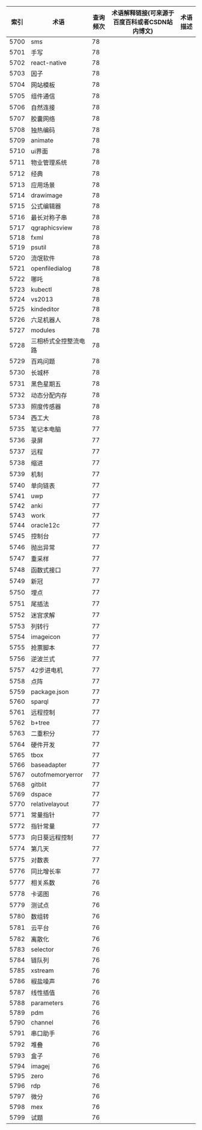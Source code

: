 | 索引   | 术语               | 查询频次 | 术语解释链接(可来源于百度百科或者CSDN站内博文) | 术语描述 |
| ---- | ---------------- | ---- | -------------------------- | ---- |
| 5700 | sms              | 78   |                            |      |
| 5701 | 手写               | 78   |                            |      |
| 5702 | react-native     | 78   |                            |      |
| 5703 | 因子               | 78   |                            |      |
| 5704 | 网站模板             | 78   |                            |      |
| 5705 | 组件通信             | 78   |                            |      |
| 5706 | 自然连接             | 78   |                            |      |
| 5707 | 胶囊网络             | 78   |                            |      |
| 5708 | 独热编码             | 78   |                            |      |
| 5709 | animate          | 78   |                            |      |
| 5710 | ui界面             | 78   |                            |      |
| 5711 | 物业管理系统           | 78   |                            |      |
| 5712 | 经典               | 78   |                            |      |
| 5713 | 应用场景             | 78   |                            |      |
| 5714 | drawimage        | 78   |                            |      |
| 5715 | 公式编辑器            | 78   |                            |      |
| 5716 | 最长对称子串           | 78   |                            |      |
| 5717 | qgraphicsview    | 78   |                            |      |
| 5718 | fxml             | 78   |                            |      |
| 5719 | psutil           | 78   |                            |      |
| 5720 | 流氓软件             | 78   |                            |      |
| 5721 | openfiledialog   | 78   |                            |      |
| 5722 | 哪吒               | 78   |                            |      |
| 5723 | kubectl          | 78   |                            |      |
| 5724 | vs2013           | 78   |                            |      |
| 5725 | kindeditor       | 78   |                            |      |
| 5726 | 六足机器人            | 78   |                            |      |
| 5727 | modules          | 78   |                            |      |
| 5728 | 三相桥式全控整流电路       | 78   |                            |      |
| 5729 | 百鸡问题             | 78   |                            |      |
| 5730 | 长城杯              | 78   |                            |      |
| 5731 | 黑色星期五            | 78   |                            |      |
| 5732 | 动态分配内存           | 78   |                            |      |
| 5733 | 照度传感器            | 78   |                            |      |
| 5734 | 西工大              | 78   |                            |      |
| 5735 | 笔记本电脑            | 77   |                            |      |
| 5736 | 录屏               | 77   |                            |      |
| 5737 | 远程               | 77   |                            |      |
| 5738 | 缩进               | 77   |                            |      |
| 5739 | 机制               | 77   |                            |      |
| 5740 | 单向链表             | 77   |                            |      |
| 5741 | uwp              | 77   |                            |      |
| 5742 | anki             | 77   |                            |      |
| 5743 | work             | 77   |                            |      |
| 5744 | oracle12c        | 77   |                            |      |
| 5745 | 控制台              | 77   |                            |      |
| 5746 | 抛出异常             | 77   |                            |      |
| 5747 | 重采样              | 77   |                            |      |
| 5748 | 函数式接口            | 77   |                            |      |
| 5749 | 新冠               | 77   |                            |      |
| 5750 | 埋点               | 77   |                            |      |
| 5751 | 尾插法              | 77   |                            |      |
| 5752 | 迷宫求解             | 77   |                            |      |
| 5753 | 列转行              | 77   |                            |      |
| 5754 | imageicon        | 77   |                            |      |
| 5755 | 抢票脚本             | 77   |                            |      |
| 5756 | 逆波兰式             | 77   |                            |      |
| 5757 | 42步进电机           | 77   |                            |      |
| 5758 | 点阵               | 77   |                            |      |
| 5759 | package.json     | 77   |                            |      |
| 5760 | sparql           | 77   |                            |      |
| 5761 | 远程控制             | 77   |                            |      |
| 5762 | b+tree           | 77   |                            |      |
| 5763 | 二重积分             | 77   |                            |      |
| 5764 | 硬件开发             | 77   |                            |      |
| 5765 | tbox             | 77   |                            |      |
| 5766 | baseadapter      | 77   |                            |      |
| 5767 | outofmemoryerror | 77   |                            |      |
| 5768 | gitblit          | 77   |                            |      |
| 5769 | dspace           | 77   |                            |      |
| 5770 | relativelayout   | 77   |                            |      |
| 5771 | 常量指针             | 77   |                            |      |
| 5772 | 指针常量             | 77   |                            |      |
| 5773 | 向日葵远程控制          | 77   |                            |      |
| 5774 | 第几天              | 77   |                            |      |
| 5775 | 对数表              | 77   |                            |      |
| 5776 | 同比增长率            | 77   |                            |      |
| 5777 | 相关系数             | 76   |                            |      |
| 5778 | 卡诺图              | 76   |                            |      |
| 5779 | 测试点              | 76   |                            |      |
| 5780 | 数组转              | 76   |                            |      |
| 5781 | 云平台              | 76   |                            |      |
| 5782 | 离散化              | 76   |                            |      |
| 5783 | selector         | 76   |                            |      |
| 5784 | 链队列              | 76   |                            |      |
| 5785 | xstream          | 76   |                            |      |
| 5786 | 椒盐噪声             | 76   |                            |      |
| 5787 | 线性插值             | 76   |                            |      |
| 5788 | parameters       | 76   |                            |      |
| 5789 | pdm              | 76   |                            |      |
| 5790 | channel          | 76   |                            |      |
| 5791 | 串口助手             | 76   |                            |      |
| 5792 | 堆叠               | 76   |                            |      |
| 5793 | 盒子               | 76   |                            |      |
| 5794 | imagej           | 76   |                            |      |
| 5795 | zero             | 76   |                            |      |
| 5796 | rdp              | 76   |                            |      |
| 5797 | 微分               | 76   |                            |      |
| 5798 | mex              | 76   |                            |      |
| 5799 | 试题               | 76   |                            |      |
